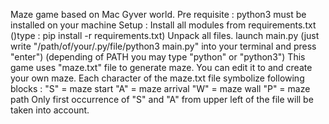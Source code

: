 Maze game based on Mac Gyver world.
Pre requisite : python3 must be installed on your machine
Setup :
Install all modules from requirements.txt ()type : pip install -r requirements.txt)
Unpack all files.
launch main.py (just write "/path/of/your/.py/file/python3 main.py" into your terminal 
and press "enter") (depending of PATH you may type "python" or "python3")
This game uses "maze.txt" file to generate maze.
You can edit it to and create your own maze.
Each character of the maze.txt file symbolize following blocks :
"S" = maze start
"A" = maze arrival
"W" = maze wall
"P" = maze path
Only first occurrence of "S" and "A" from upper left of the file will be taken into account.